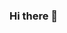 ### Hi there 👋
                                                                                                                        
